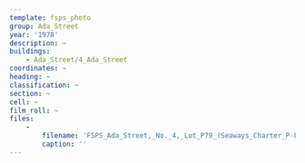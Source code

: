 ```yaml
---
template: fsps_photo
group: Ada_Street
year: '1978'
description: ~
buildings:
    - Ada_Street/4_Ada_Street
coordinates: ~
heading: ~
classification: ~
section: ~
cell: ~
film_roll: ~
files:
    -
        filename: 'FSPS_Ada_Street,_No._4,_Lot_P79_(Seaways_Charter_P-L_Maida_Vale_Lot_18_Edney_Road)_16-4-E_1978.png'
        caption: ''
---
```

